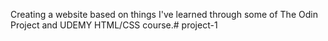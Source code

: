 Creating a website based on things I've learned through some of The Odin Project and UDEMY HTML/CSS course.# project-1
